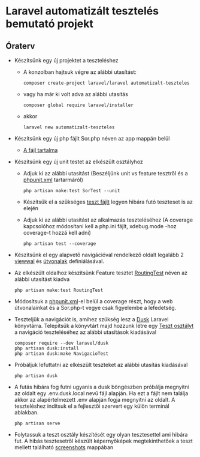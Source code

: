 # Laravel automatizált tesztelés bemutató projekt

## Óraterv

- Készítsünk egy új projektet a teszteléshez

  - A konzolban hajtsuk végre az alábbi utasítást:

        composer create-project laravel/laravel automatizalt-teszteles
  - vagy ha már ki volt adva az alábbi utasítás

        composer global require laravel/installer
  - akkor

        laravel new automatizalt-teszteles

- Készítsünk egy új php fájlt Sor.php néven az app mappán belül
  - [A fájl tartalma](app/Sor.php)
- Készítsünk egy új unit testet az elkészült osztályhoz
  - Adjuk ki az alábbi utasítást (Beszéljünk unit vs feature tesztről és a [phpunit.xml](phpunit.xml) tartarmáról)

        php artisan make:test SorTest --unit
  - Készítsük el a szükséges [teszt fájlt](tests/Unit/SorTest.php) legyen hibára futó teszteset is az elején
  - Adjuk ki az alábbi utasítást az alkalmazás teszteléséhez (A coverage kapcsolóhoz módosítani kell a php.ini fájlt, xdebug.mode -hoz coverage-t hozzá kell adni)

        php artisan test --coverage
- Készítsünk el egy alapvető navigációval rendelkező oldalt legalább 2 [viewwal](resources/views) és [útvonalak](routes/web.php) definiálásával.
- Az elkészült oldalhoz készítsünk Feature tesztet [RoutingTest](tests/Feature/RoutingTest.php) néven az alábbi utasítást kiadva

      php artisan make:test RoutingTest
- Módosítsuk a [phpunit.xml](phpunit.xml)-el belül a coverage részt, hogy a web útvonalainkat és a Sor.php-t vegye csak figyelembe a lefedetség.
- Teszteljük a navigációt is, amihez szükség lesz a [Dusk](https://github.com/laravel/dusk) Laravel könyvtárra. Telepítsük a könyvtárt majd hozzunk létre egy [Teszt osztályt](tests/Browser/NavigacioTest.php) a navigáció teszteléséhez az alábbi utasítások kiadásával

      composer require --dev laravel/dusk
      php artisan dusk:install
      php artisan dusk:make NavigacioTest
- Próbáljuk lefuttatni az elkészült teszteket az alábbi utasítás kiadásával

      php artisan dusk
- A futás hibára fog futni ugyanis a dusk böngészben próbálja megnyitni az oldalt egy .env.dusk.local nevű fájl alapján. Ha ezt a fájlt nem találja akkor az alapértelmezett .env alapján fogja megnyitni az oldalt. A teszteléshez indítsuk el a fejlesztői szervert egy külön terminál ablakban.

      php artisan serve
- Folytassuk a teszt osztály készítését egy olyan tesztesettel ami hibára fut. A hibás tesztesetről készült képernyőképek megtekinthetőek a teszt mellett található [screenshots](tests/Browser/screenshots) mappában
